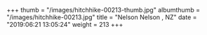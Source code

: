 +++
thumb = "/images/hitchhike-00213-thumb.jpg"
albumthumb = "/images/hitchhike-00213.jpg"
title = "Nelson Nelson , NZ"
date = "2019:06:21 13:05:24"
weight = 213
+++
